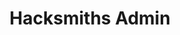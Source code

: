 ---
layout: project
key: 0
category: [Backend]
title: "Hacksmiths Admin"
description: "Admin Interface for the Hacksmiths Project"
project-page: 'https://github.com/RyanCCollins/hacksmiths-app'
url: '/projects/hacksmiths/index.html'
permalink: '/projects/hacksmiths-admin/index.html'
document: '/projects/capstone-description.html'
feature:
  image: '/assets/images/portfolio/hacksmiths-admin.png'
  alt: "Hacksmiths iOS App"
carousel:
  image:
    url: http://placehold.it/1920x540
    caption: "Caption"
    text: "Text description here"
  image:
    url: https://placehold.it/1920x540
    caption: "Caption"
    text: "Text description here"
  image:
    url: https://placehold.it/1920x540
    caption: "Caption"
    text: "Text description here"
---